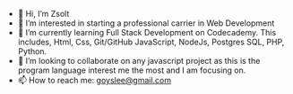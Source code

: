 - 👋 Hi, I’m Zsolt
- 👀 I’m interested in starting a professional carrier in Web Development
- 🌱 I’m currently learning Full Stack Development on Codecademy. This includes, Html, Css, Git/GitHub JavaScript, NodeJs, Postgres SQL, PHP, Python. 
- 💞️ I’m looking to collaborate on any javascript project as this is the program language interest me the most and I am focusing on.
- 📫 How to reach me: goyslee@gmail.com

<!---
goyslee/goyslee is a ✨ special ✨ repository because its `README.md` (this file) appears on your GitHub profile.
You can click the Preview link to take a look at your changes.
--->
